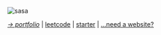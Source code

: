![sasa](https://github.com/leenrd/leenrd/assets/103997539/382ee856-2caa-4fdc-a4b4-920a02c52263)



_[→ portfolio](https://leenard.tech)_ | [leetcode](https://leetcode.com/lolleenard0/) | [starter](https://react-scaffold-rust.vercel.app/) | [...need a website?](https://heyleenard.me)
